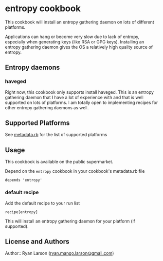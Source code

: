 # entropy cookbook

This cookbook will install an entropy gathering daemon on lots of different platforms.

Applications can hang or become very slow due to lack of entropy, especially when generating
keys (like RSA or GPG keys). Installing an entropy gathering daemon gives the OS a relatively 
high quality source of entropy.

## Entropy daemons

### haveged 

Right now, this cookbook only supports install haveged. This is an entropy gathering daemon that
I have a lot of experience with and that is well supported on lots of platforms. I am totally open
to implementing recipes for other entropy gathering daemons as well.

## Supported Platforms

See [metadata.rb](metadata.rb) for the list of supported platforms

## Usage

This cookbook is available on the public supermarket.

Depend on the `entropy` cookbook in your cookbook's metadata.rb file
 
`depends 'entropy'`

### default recipe

Add the default recipe to your run list

`recipe[entropy]`

This will install an entropy gathering daemon for your platform (if supported).

## License and Authors

Author:: Ryan Larson (ryan.mango.larson@gmail.com)
